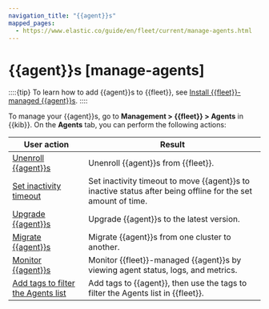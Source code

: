```yaml
---
navigation_title: "{{agent}}s"
mapped_pages:
  - https://www.elastic.co/guide/en/fleet/current/manage-agents.html
---
```


# {{agent}}s [manage-agents]


::::{tip}
To learn how to add {{agent}}s to {{fleet}}, see [Install {{fleet}}-managed {{agent}}s](/reference/ingestion-tools/fleet/install-fleet-managed-elastic-agent.md).
::::


To manage your {{agent}}s, go to **Management > {{fleet}} > Agents** in {{kib}}. On the **Agents** tab, you can perform the following actions:

| User action | Result |
| --- | --- |
| [Unenroll {{agent}}s](/reference/ingestion-tools/fleet/unenroll-elastic-agent.md) | Unenroll {{agent}}s from {{fleet}}. |
| [Set inactivity timeout](/reference/ingestion-tools/fleet/set-inactivity-timeout.md) | Set inactivity timeout to move {{agent}}s to inactive status after being offline for the set amount of time. |
| [Upgrade {{agent}}s](/reference/ingestion-tools/fleet/upgrade-elastic-agent.md) | Upgrade {{agent}}s to the latest version. |
| [Migrate {{agent}}s](/reference/ingestion-tools/fleet/migrate-elastic-agent.md) | Migrate {{agent}}s from one cluster to another. |
| [Monitor {{agent}}s](/reference/ingestion-tools/fleet/monitor-elastic-agent.md) | Monitor {{fleet}}-managed {{agent}}s by viewing agent status, logs, and metrics. |
| [Add tags to filter the Agents list](/reference/ingestion-tools/fleet/filter-agent-list-by-tags.md) | Add tags to {{agent}}, then use the tags to filter the Agents list in {{fleet}}. |









